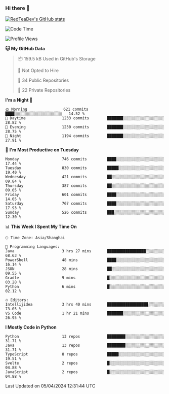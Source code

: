 ### Hi there 👋

<!--
**RedTeaDev/RedTeaDev** is a ✨ _special_ ✨ repository because its `README.md` (this file) appears on your GitHub profile.

Here are some ideas to get you started:

- 🔭 I’m currently working on ...
- 🌱 I’m currently learning ...
- 👯 I’m looking to collaborate on ...
- 🤔 I’m looking for help with ...
- 💬 Ask me about ...
- 📫 How to reach me: ...
- 😄 Pronouns: ...
- ⚡ Fun fact: ...
-->

<!--
[![wakatime](https://wakatime.com/badge/user/6b101ed0-04c0-4490-9283-eb61f2efff96.svg)](https://wakatime.com/@6b101ed0-04c0-4490-9283-eb61f2efff96)
!-->

[![RedTeaDev's GitHub stats](https://github-readme-stats.vercel.app/api?username=RedTeaDev)](https://github.com/anuraghazra/github-readme-stats)
<!--
[![willianrod's wakatime stats](https://github-readme-stats.vercel.app/api/wakatime?username=RedTeaDev)](https://github.com/anuraghazra/github-readme-stats)
!-->
<!--START_SECTION:waka-->
![Code Time](http://img.shields.io/badge/Code%20Time-2%2C136%20hrs%2025%20mins-blue)

![Profile Views](http://img.shields.io/badge/Profile%20Views-3-blue)

**🐱 My GitHub Data** 

> 📦 159.5 kB Used in GitHub's Storage 
 > 
> 🚫 Not Opted to Hire
 > 
> 📜 34 Public Repositories 
 > 
> 🔑 22 Private Repositories 
 > 
**I'm a Night 🦉** 

```text
🌞 Morning                621 commits         ████░░░░░░░░░░░░░░░░░░░░░   14.52 % 
🌆 Daytime                1233 commits        ███████░░░░░░░░░░░░░░░░░░   28.82 % 
🌃 Evening                1230 commits        ███████░░░░░░░░░░░░░░░░░░   28.75 % 
🌙 Night                  1194 commits        ███████░░░░░░░░░░░░░░░░░░   27.91 % 
```
📅 **I'm Most Productive on Tuesday** 

```text
Monday                   746 commits         ████░░░░░░░░░░░░░░░░░░░░░   17.44 % 
Tuesday                  830 commits         █████░░░░░░░░░░░░░░░░░░░░   19.40 % 
Wednesday                421 commits         ██░░░░░░░░░░░░░░░░░░░░░░░   09.84 % 
Thursday                 387 commits         ██░░░░░░░░░░░░░░░░░░░░░░░   09.05 % 
Friday                   601 commits         ████░░░░░░░░░░░░░░░░░░░░░   14.05 % 
Saturday                 767 commits         ████░░░░░░░░░░░░░░░░░░░░░   17.93 % 
Sunday                   526 commits         ███░░░░░░░░░░░░░░░░░░░░░░   12.30 % 
```


📊 **This Week I Spent My Time On** 

```text
🕑︎ Time Zone: Asia/Shanghai

💬 Programming Languages: 
Java                     3 hrs 27 mins       █████████████████░░░░░░░░   68.63 % 
PowerShell               48 mins             ████░░░░░░░░░░░░░░░░░░░░░   16.14 % 
JSON                     28 mins             ██░░░░░░░░░░░░░░░░░░░░░░░   09.55 % 
Gradle                   9 mins              █░░░░░░░░░░░░░░░░░░░░░░░░   03.28 % 
Python                   6 mins              █░░░░░░░░░░░░░░░░░░░░░░░░   02.12 % 

🔥 Editors: 
Intellijidea             3 hrs 40 mins       ██████████████████░░░░░░░   73.05 % 
VS Code                  1 hr 21 mins        ███████░░░░░░░░░░░░░░░░░░   26.95 % 
```

**I Mostly Code in Python** 

```text
Python                   13 repos            ████████░░░░░░░░░░░░░░░░░   31.71 % 
Java                     13 repos            ████████░░░░░░░░░░░░░░░░░   31.71 % 
TypeScript               8 repos             █████░░░░░░░░░░░░░░░░░░░░   19.51 % 
Svelte                   2 repos             █░░░░░░░░░░░░░░░░░░░░░░░░   04.88 % 
JavaScript               2 repos             █░░░░░░░░░░░░░░░░░░░░░░░░   04.88 % 
```




 Last Updated on 05/04/2024 12:31:44 UTC
<!--END_SECTION:waka-->



